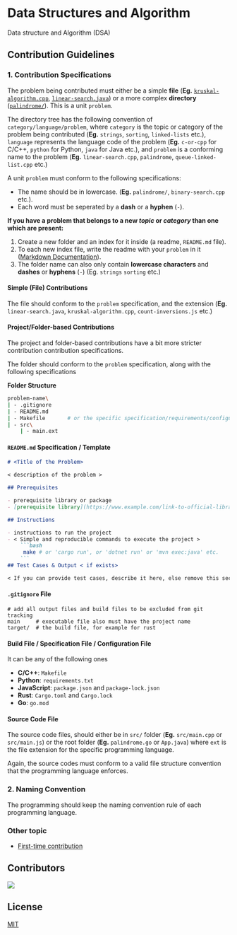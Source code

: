 # Data Structures and Algorithm
Data structure and Algorithm (DSA)

## Contribution Guidelines

### 1. Contribution Specifications

The problem being contributed must either be a simple **file** (**Eg.** [`kruskal-algorithm.cpp`](https://github.com/MakeContributions/DSA/blob/main/graphs/c-or-cpp/kruskal-algorithm.cpp), [`linear-search.java`](https://github.com/MakeContributions/DSA/blob/main/searching/java/linear-search.java)) or a more complex **directory** ([`palindrome/`](https://github.com/MakeContributions/DSA/tree/main/strings/rust/palindrome)). This is a unit `problem`.

The directory tree has the following convention of `category/language/problem`, where `category` is the topic or category of the  problem being contributed (**Eg.** `strings`, `sorting`, `linked-lists` etc.), `language` represents the language code of the problem (**Eg.** `c-or-cpp` for C/C++, `python` for Python, `java` for Java etc.), and `problem` is a conforming name to the problem (**Eg.** `linear-search.cpp`, `palindrome`, `queue-linked-list.cpp` etc.)

A unit `problem` must conform to the following specifications:
- The name should be in lowercase. (**Eg.** `palindrome/`, `binary-search.cpp` etc.).
- Each word must be seperated by a **dash** or a **hyphen** (`-`).

**If you have a problem that belongs to a new *topic* or *category* than one which are present:**
1. Create a new folder and an index for it inside (a readme, `README.md` file).
2. To each new index file, write the readme with your `problem` in it ([Markdown Documentation](https://guides.github.com/features/mastering-markdown/)).
3. The folder name can also only contain **lowercase characters** and **dashes** or **hyphens** (`-`) (Eg. `strings` `sorting` etc.)

#### Simple (File) Contributions

The file should conform to the `problem` specification, and the extension (**Eg.** `linear-search.java`, `kruskal-algorithm.cpp`, `count-inversions.js` etc.)

#### Project/Folder-based Contributions

The project and folder-based contributions have a bit more stricter contribution contribution specifications.

The folder should conform to the `problem` specification, along with the following specifications

**Folder Structure**
```bash
problem-name\
| - .gitignore
| - README.md
| - Makefile       # or the specific specification/requirements/configuration file
| - src\
    | - main.ext
```

#### `README.md` Specification / Template

```markdown
# <Title of the Problem>

< description of the problem >

## Prerequisites

- prerequisite library or package
- [prerequisite library](https://www.example.com/link-to-official-library)

## Instructions

- instructions to run the project
- < Simple and reproducible commands to execute the project >
    ```bash
     make # or 'cargo run', or 'dotnet run' or 'mvn exec:java' etc.
    ```
## Test Cases & Output < if exists>

< If you can provide test cases, describe it here, else remove this section >
```

#### `.gitignore` File
```gitignore
# add all output files and build files to be excluded from git tracking
main     # executable file also must have the project name
target/  # the build file, for example for rust
```

#### Build File / Specification File / Configuration File
It can be any of the following ones
- **C/C++**: `Makefile`
- **Python**: `requirements.txt`
- **JavaScript**: `package.json` and `package-lock.json`
- **Rust**: `Cargo.toml` and `Cargo.lock`
- **Go**: `go.mod`

#### Source Code File

The source code files, should either be in `src/` folder (**Eg.** `src/main.cpp` or `src/main.js`) or the root folder (**Eg.** `palindrome.go` or `App.java`) where `ext` is the file extension for the specific programming language.

Again, the source codes must conform to a valid file structure convention that the programming language enforces.

### 2. Naming Convention

The programming should keep the naming convention rule of each programming language.

### Other topic
- [First-time contribution](CONTRIBUTING.md)

## Contributors
<a href="https://github.com/MakeContributions/DSA/graphs/contributors">
  <img src="https://contrib.rocks/image?repo=MakeContributions/DSA" />
</a>

## License
[MIT](./LICENSE)
